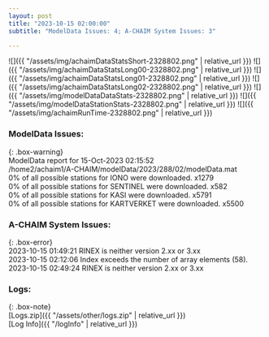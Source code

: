 ```yaml
---
layout: post
title: "2023-10-15 02:00:00"
subtitle: "ModelData Issues: 4; A-CHAIM System Issues: 3"

---
```


![]({{ "/assets/img/achaimDataStatsShort-2328802.png" | relative_url }})
![]({{ "/assets/img/achaimDataStatsLong00-2328802.png" | relative_url }})
![]({{ "/assets/img/achaimDataStatsLong01-2328802.png" | relative_url }})
![]({{ "/assets/img/achaimDataStatsLong02-2328802.png" | relative_url }})
![]({{ "/assets/img/modelDataDataStats-2328802.png" | relative_url }})
![]({{ "/assets/img/modelDataStationStats-2328802.png" | relative_url }})
![]({{ "/assets/img/achaimRunTime-2328802.png" | relative_url }})


### ModelData Issues:  
  
{: .box-warning}  
 ModelData report for 15-Oct-2023 02:15:52   
 /home2/achaim1/A-CHAIM/modelData/2023/288/02/modelData.mat   
 0% of all possible stations for IONO were downloaded. x1279   
 0% of all possible stations for SENTINEL were downloaded. x582   
 0% of all possible stations for KASI were downloaded. x5791   
 0% of all possible stations for KARTVERKET were downloaded. x5500   
  
### A-CHAIM System Issues:  
  
{: .box-error}  
2023-10-15 01:49:21 RINEX is neither version 2.xx or 3.xx  
2023-10-15 02:12:06 Index exceeds the number of array elements (58).  
2023-10-15 02:49:24 RINEX is neither version 2.xx or 3.xx  

### Logs:  
  
{: .box-note}  
[Logs.zip]({{ "/assets/other/logs.zip" | relative_url }})  
[Log Info]({{ "/logInfo" | relative_url }})  
